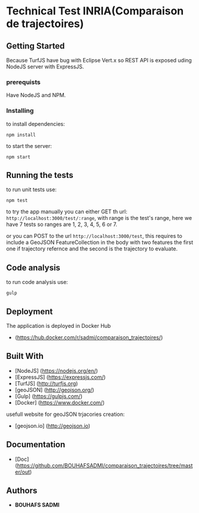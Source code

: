 # Technical Test INRIA(Comparaison de trajectoires)

## Getting Started

Because TurfJS have bug with Eclipse Vert.x so REST API is exposed uding NodeJS server with ExpressJS.

### prerequists

Have NodeJS and NPM.

### Installing

to install dependencies:
```
npm install
```

to start the server:
```
npm start
```

## Running the tests

to run unit tests use:
```
npm test
``` 

to try the app manually you can either GET th url: ```http://localhost:3000/test/:range```, with range is the test's range, here we have 7 tests so ranges are 1, 2, 3, 4, 5, 6 or 7.

or you can POST to the url ```http://localhost:3000/test```, this requires to include a GeoJSON FeatureCollection in the body with two features the first one if trajectory refernce and the second is the trajectory to evaluate.

## Code analysis

to run code analysis use:

```
gulp
```

## Deployment

The application is deployed in Docker Hub 
* (https://hub.docker.com/r/sadmi/comparaison_trajectoires/)

## Built With

* [NodeJS] (https://nodejs.org/en/)
* [ExpressJS] (https://expressjs.com/)
* [TurfJS] (http://turfjs.org)
* [geoJSON] (http://geojson.org/)
* [Gulp] (https://gulpjs.com/)
* [Docker] (https://www.docker.com/)


usefull website for geoJSON trjacories creation: 
* [geojson.io] (http://geojson.io)

## Documentation

* [Doc] (https://github.com/BOUHAFSADMI/comparaison_trajectoires/tree/master/out)

## Authors

* **BOUHAFS SADMI** 
